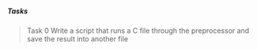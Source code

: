 ##### Tasks   

> Task 0 Write a script that runs a C file through the preprocessor and save the result into another file    
